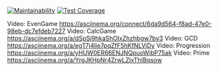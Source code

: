 [![Maintainability](https://api.codeclimate.com/v1/badges/9dbe00b836c00492e34b/maintainability)](https://codeclimate.com/github/ROSSARKO/java-project-61/maintainability)
[![Test Coverage](https://api.codeclimate.com/v1/badges/9dbe00b836c00492e34b/test_coverage)](https://codeclimate.com/github/ROSSARKO/java-project-61/test_coverage)

Video: EvenGame
https://asciinema.org/connect/6da9d564-f8ad-47e0-98eb-dc7efdeb7227
Video: CalcGame
https://asciinema.org/a/dSpSj9hkaShOIxZhzhbgw7bv3
Video: GCD
https://asciinema.org/a/egT7j4lie7pqZfF5hKfNLVjDy
Video: Progression
https://asciinema.org/a/yHUW0ER66ENJNQpuoWibP75ak
Video: Prime
https://asciinema.org/a/YrgJKHpNr4ZrwLZIxThIBqsow